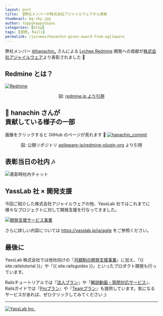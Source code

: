 ```yaml
---
layout: post
title:  🎖弊社メンバーが株式会社アジャイルウェアから表彰
thumbnail: bg-sky.jpg
author: Yuppyhappytoyou
categories: [blog]
tags: [提携, Rails]
permalink: /ja/news/hanachin-given-award-from-agileware
---
```


弊社メンバー [@hanachin_](https://twitter.com/hanachin_) さんによる [Lychee Redmine](https://lychee-redmine.jp/) 開発への貢献が[株式会社アジャイルウェア](https://agileware.jp/)より表彰されました 🎉

## Redmine とは？
[![Redmine](/img/posts/whats-redmine.png)](http://redmine.jp/overview/)
<div align='center'>
  図: <a href="http://redmine.jp/overview/">redmine.jp より引用</a>
</div>

## 🔧 hanachin さんが<br>貢献している様子の一部

画像をクリックすると GitHub のページが見れます 👀
[![hanachin_commit](/img/posts/redmine-plugin-org.png)](https://github.com/agileware-jp/redmine-plugin-orb/commits/master)
<div align='center'>
  図: 公開リポジトリ <a href="http://redmine.jp/overview/">agileware-jp/redmine-plugin-org</a> より引用
</div>


## 表彰当日の社内 🎶

![表彰時社内チャット](/img/posts/inside-yasslab-for-award.png)

## YassLab 社 × 開発支援

今回ご紹介した株式会社アジャイルウェアの他、YassLab 社ではこれまでに様々なプロジェクトに対して開発支援を行なってきました。

[![開発支援サービス事業](/img/posts/ss-agile-service.png)](https://yasslab.jp/ja/agile)

さらに詳しい内容については <a href="https://yasslab.jp/ja/agile">https://yasslab.jp/ja/agile</a> をご参照ください。

## 最後に

YassLab 株式会社では他社向けの『[月額制の開発支援事業](/ja/agile)』に加え、『{{ site.railstutorial }}』や『{{ site.railsguides }}』といったプロダクト開発も行っています。

Railsチュートリアルでは『[法人プラン](https://railstutorial.jp/business)』や『[解説動画・質問対応サービス](https://railstutorial.jp/#service)』、Railsガイドでは『[Proプラン](https://railsguides.jp/pro)』や『[Teamプラン](https://railsguides.jp/team)』も提供しています。気になるサービスがあれば、ぜひクリックしてみてください ;)

-----

[![YassLab Inc.](/img/logos/800x200.png)](/)



